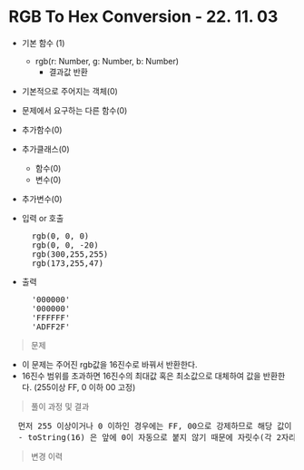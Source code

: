 # RGB To Hex Conversion - 22. 11. 03

- 기본 함수 (1)
  - rgb(r: Number, g: Number, b: Number)
    - 결과값 반환
- 기본적으로 주어지는 객체(0)
- 문제에서 요구하는 다른 함수(0)
- 추가함수(0)
- 추가클래스(0)
  - 함수(0)
  - 변수(0)
- 추가변수(0)

- 입력 or 호출
  <pre>
    rgb(0, 0, 0)
    rgb(0, 0, -20)
    rgb(300,255,255)
    rgb(173,255,47)
  </pre>
 
- 출력
  <pre>
    '000000'
    '000000'
    'FFFFFF'
    'ADFF2F'
  </pre>

> 문제
  - 이 문제는 주어진 rgb값을 16진수로 바꿔서 반환한다.
  - 16진수 범위를 초과하면 16진수의 최대값 혹은 최소값으로 대체하여 값을 반환한다. (255이상 FF, 0 이하 00 고정)

> 풀이 과정 및 결과
<pre>
  먼저 255 이상이거나 0 이하인 경우에는 FF, 00으로 강제하므로 해당 값이 있는지 먼저 확인 후 있으면 그 값으로 고정시키고, 범위 이내인 경우에는 16진수화 한 후 하나로 합친다.
  - toString(16) 은 앞에 0이 자동으로 붙지 않기 때문에 자릿수(각 2자리씩)를 맞추기위해 padStart로 자릿수를 맞춤.
</pre>

>변경 이력
<pre>
</pre>